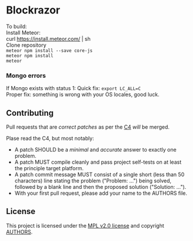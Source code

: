 # Blockrazor

To build:   
Install Meteor:   
curl https://install.meteor.com/ | sh   
Clone repository    
`meteor npm install --save core-js`   
`meteor npm install`   
`meteor`   

### Mongo errors   
If Mongo exists with status 1:
Quick fix: `export LC_ALL=C`   
Proper fix: something is wrong with your OS locales, good luck.


## Contributing
Pull requests that are *correct patches* as per the [C4](https://rfc.zeromq.org/spec:42/C4) *will* be merged.

Plase read the C4, but most notably:   
* A patch SHOULD be a *minimal* and *accurate* answer to exactly one problem.
* A patch MUST compile cleanly and pass project self-tests on at least the principle target platform.
* A patch commit message MUST consist of a single short (less than 50 characters) line stating the problem ("Problem: ...") being solved, followed by a blank line and then the proposed solution ("Solution: ...").
* With your first pull request, please add your name to the AUTHORS file.

## License
This project is licensed under the [MPL v2.0 license](LICENSE) and copyright [AUTHORS](AUTHORS).
